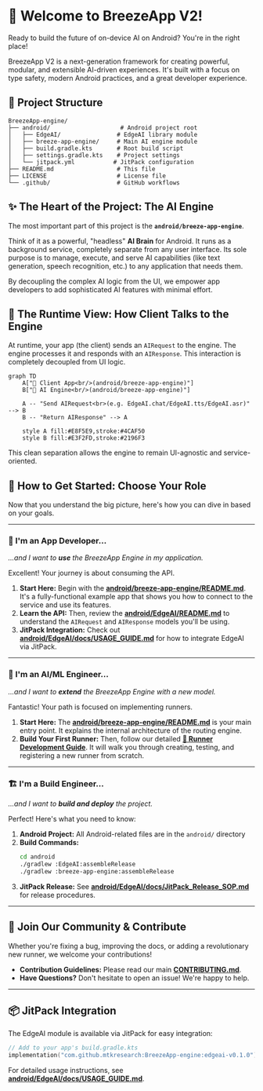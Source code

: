# 🤖 Welcome to BreezeApp V2!

Ready to build the future of on-device AI on Android? You're in the right place!

BreezeApp V2 is a next-generation framework for creating powerful, modular, and extensible AI-driven experiences. It's built with a focus on type safety, modern Android practices, and a great developer experience.

## 📁 Project Structure

```
BreezeApp-engine/
├── android/                    # Android project root
│   ├── EdgeAI/                # EdgeAI library module
│   ├── breeze-app-engine/     # Main AI engine module
│   ├── build.gradle.kts       # Root build script
│   ├── settings.gradle.kts    # Project settings
│   └── jitpack.yml           # JitPack configuration
├── README.md                  # This file
├── LICENSE                    # License file
└── .github/                   # GitHub workflows
```

## ✨ The Heart of the Project: The AI Engine

The most important part of this project is the **`android/breeze-app-engine`**.

Think of it as a powerful, "headless" **AI Brain** for Android. It runs as a background service, completely separate from any user interface. Its sole purpose is to manage, execute, and serve AI capabilities (like text generation, speech recognition, etc.) to any application that needs them.

By decoupling the complex AI logic from the UI, we empower app developers to add sophisticated AI features with minimal effort.

## 🔎 The Runtime View: How Client Talks to the Engine

At runtime, your app (the client) sends an `AIRequest` to the engine. The engine processes it and responds with an `AIResponse`. This interaction is completely decoupled from UI logic.

```mermaid
graph TD
    A["📱 Client App<br/>(android/breeze-app-engine)"]
    B["🧠 AI Engine<br/>(android/breeze-app-engine)"]

    A -- "Send AIRequest<br>(e.g. EdgeAI.chat/EdgeAI.tts/EdgeAI.asr)" --> B
    B -- "Return AIResponse" --> A

    style A fill:#E8F5E9,stroke:#4CAF50
    style B fill:#E3F2FD,stroke:#2196F3
```

This clean separation allows the engine to remain UI-agnostic and service-oriented.

## 🚀 How to Get Started: Choose Your Role

Now that you understand the big picture, here's how you can dive in based on your goals.

---

### 📱 I'm an App Developer...

*...and I want to **use** the BreezeApp Engine in my application.*

Excellent! Your journey is about consuming the API.

1. **Start Here:** Begin with the **[android/breeze-app-engine/README.md](./android/breeze-app-engine/README.md)**. It's a fully-functional example app that shows you how to connect to the service and use its features.
2. **Learn the API:** Then, review the **[android/EdgeAI/README.md](./android/EdgeAI/README.md)** to understand the `AIRequest` and `AIResponse` models you'll be using.
3. **JitPack Integration:** Check out **[android/EdgeAI/docs/USAGE_GUIDE.md](./android/EdgeAI/docs/USAGE_GUIDE.md)** for how to integrate EdgeAI via JitPack.

---

### 🧠 I'm an AI/ML Engineer...

*...and I want to **extend** the BreezeApp Engine with a new model.*

Fantastic! Your path is focused on implementing runners.

1. **Start Here:** The **[android/breeze-app-engine/README.md](./android/breeze-app-engine/README.md)** is your main entry point. It explains the internal architecture of the routing engine.
2. **Build Your First Runner:** Then, follow our detailed **[🧩 Runner Development Guide](./android/breeze-app-engine/docs/RUNNER_DEVELOPMENT.md)**. It will walk you through creating, testing, and registering a new runner from scratch.

---

### 🏗️ I'm a Build Engineer...

*...and I want to **build and deploy** the project.*

Perfect! Here's what you need to know:

1. **Android Project:** All Android-related files are in the `android/` directory
2. **Build Commands:** 
   ```bash
   cd android
   ./gradlew :EdgeAI:assembleRelease
   ./gradlew :breeze-app-engine:assembleRelease
   ```
3. **JitPack Release:** See **[android/EdgeAI/docs/JitPack_Release_SOP.md](./android/EdgeAI/docs/JitPack_Release_SOP.md)** for release procedures.

---

## 🤝 Join Our Community & Contribute

Whether you're fixing a bug, improving the docs, or adding a revolutionary new runner, we welcome your contributions!

* **Contribution Guidelines:** Please read our main **[CONTRIBUTING.md](../CONTRIBUTING.md)**.
* **Have Questions?** Don't hesitate to open an issue! We're happy to help.

---

## 📦 JitPack Integration

The EdgeAI module is available via JitPack for easy integration:

```kotlin
// Add to your app's build.gradle.kts
implementation("com.github.mtkresearch:BreezeApp-engine:edgeai-v0.1.0")
```

For detailed usage instructions, see **[android/EdgeAI/docs/USAGE_GUIDE.md](./android/EdgeAI/docs/USAGE_GUIDE.md)**.

